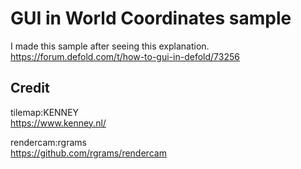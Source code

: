 # GUI in World Coordinates sample
I made this sample after seeing this explanation.  
https://forum.defold.com/t/how-to-gui-in-defold/73256

## Credit
tilemap:KENNEY  
https://www.kenney.nl/

rendercam:rgrams  
https://github.com/rgrams/rendercam  
